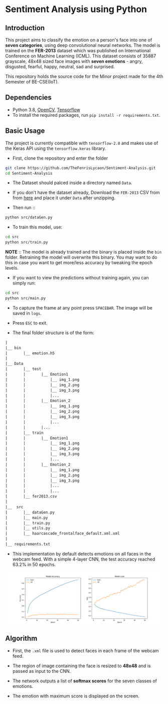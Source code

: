 # Sentiment Analysis using Python

## Introduction

This project aims to classify the emotion on a person's face into one of **seven categories**, using deep convolutional neural networks. The model is trained on the **FER-2013** dataset which was published on International Conference on Machine Learning (ICML). This dataset consists of 35887 grayscale, 48x48 sized face images with **seven emotions** - angry, disgusted, fearful, happy, neutral, sad and surprised.  

This repository holds the source code for the Minor project made for the 4th Semester of BE-CSE(IoT).  

## Dependencies

* Python 3.8, [OpenCV](https://opencv.org/), [Tensorflow](https://www.tensorflow.org/)
* To install the required packages, run `pip install -r requirements.txt`.

## Basic Usage

The project is currently compatible with `tensorflow-2.0` and makes use of the Keras API using the `tensorflow.keras` library.

* First, clone the repository and enter the folder

```bash
git clone https://github.com/TheFenrisLycaon/Sentiment-Analysis.git
cd Sentiment-Analysis
```

* The Dataset should palced inside a directory named ```Data```.  
* If you don't have the dataset already, Download the ```FER-2013``` CSV from from [here](https://drive.google.com/file/d/1X60B-uR3NtqPd4oosdotpbDgy8KOfUdr/view?usp=sharing) and place it under ```Data``` after unzipping.  

* Then run ::  

```bash
python src/dataGen.py
```

* To train this model, use:  

```bash
cd src
python src/train.py
```

**NOTE** :: The model is already trained and the binary is placed inside the ```bin``` folder. Retraining the model will overwrite this binary. You may want to do this in case you want to get more/less accuracy by tweaking the epoch levels.

* If you want to view the predictions without training again, you can simply run:  

```bash
cd src
python src/main.py
```

* To capture the frame at any point press `SPACEBAR`. The image will be saved in `logs`.
* Press `ESC` to exit.

* The final folder structure is of the form:  

```txt
|
|__ bin
|       |__ emotion.h5
|   
|__ Data
|       |__ test
|       |       |__ Emotion1  
|       |           |__ img_1.png 
|       |           |__ img_2.png
|       |           |__ img_3.png 
|       |           |...  
|       |       |__ Emotion_2  
|       |           |__ img_1.png
|       |           |__ img_2.png
|       |           |__ img_3.png
|       |           |...  
|       |       |...  
|       |__ train
|       |       |__ Emotion1  
|       |           |__ img_1.png
|       |           |__ img_2.png  
|       |           |__ img_3.png  
|       |           |...  
|       |       |__ Emotion_2  
|       |           |__ img_1.png
|       |           |__ img_2.png
|       |           |__ img_3.png
|       |           |...  
|       |           |... 
|       |__ fer2013.csv
|   
|__  src
|       |__ dataGen.py
|       |__ main.py
|       |__ train.py
|       |__ utils.py
|       |__ haarcascade_frontalface_default.xml.xml
|   
|__ requirements.txt
```

* This implementation by default detects emotions on all faces in the webcam feed. With a simple 4-layer CNN, the test accuracy reached 63.2% in 50 epochs.

![Accuracy plot](logs/plot.png)

## Algorithm

* First, the `.xml` file is used to detect faces in each frame of the webcam feed.

* The region of image containing the face is resized to **48x48** and is passed as input to the CNN.

* The network outputs a list of **softmax scores** for the seven classes of emotions.

* The emotion with maximum score is displayed on the screen.
